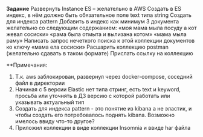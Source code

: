 
**Задание**
Развернуть Instance ES – желательно в AWS
Создать в ES индекс, в нём должно быть обязательное поле text типа string
Создать для индекса pattern
Добавить в индекс как минимум 3 документа желательно со следующим содержанием:
«моя мама мыла посуду а кот жевал сосиски»
«рама была отмыта и вылизана котом»
«мама мыла раму»
Написать запрос нечеткого поиска к этой коллекции документов ко ключу «мама ела сосиски»
Расшарить коллекцию postman (желательно сдавать в таком формате)
Прислать ссылку на коллекцию

**Примечания:
1) Т.к. aws заблокирован, развернул через docker-compose, соседний файл в директории
2) Начиная с 5 версии Elastic нет типа стринг, есть text и keyword, просьба или уточнять в ДЗ версию с которой работать или указывать актуальный тип
3) Создать для индекса pattern - это понятие из kibana а не эластик, и чтобы создать его потребовалось поднять kibana. Возможно имелось ввиду что-то другое? 
4) Приложил коллекции в виде коллекции Insomnia и ввиде har файла

